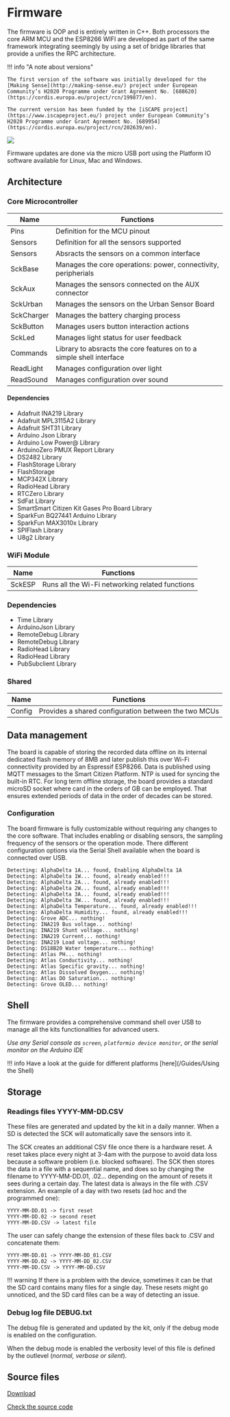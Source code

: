 Firmware
========

The firmware is OOP and is entirely written in C++. Both processors the core ARM MCU and the ESP8266 WIFI are developed as part of the same framework integrating seemingly by using a set of bridge libraries that provide a unifies the RPC architecture.

!!! info "A note about versions"

    The first version of the software was initially developed for the [Making Sense](http://making-sense.eu/) project under European Community’s H2020 Programme under Grant Agreement No. [688620](https://cordis.europa.eu/project/rcn/199877/en).

    The current version has been funded by the [iSCAPE project](https://www.iscapeproject.eu/) project under European Community’s H2020 Programme under Grant Agreement No. [689954](https://cordis.europa.eu/project/rcn/202639/en).

![](https://i.imgur.com/aDfydqU.png)

Firmware updates are done via the micro USB port using the Platform IO software available for Linux, Mac and Windows. 

## Architecture

### Core Microcontroller


| Name       | Functions                                                            |
|------------|----------------------------------------------------------------------|
| Pins       | Definition for the MCU pinout                                        |
| Sensors    | Definition for all the sensors supported                             |
| Sensors    | Absracts the sensors on a common interface                           |
| SckBase    | Manages the core operations: power, connectivity, peripherials       |
| SckAux     | Manages the sensors connected on the AUX connector                   |
| SckUrban   | Manages the sensors on the Urban Sensor Board                        |
| SckCharger | Manages the battery charging process                                 |
| SckButton  | Manages users button interaction actions                             |
| SckLed     | Manages light status for user feedback                               |
| Commands   | Library to absracts the core features on to a simple shell interface |
| ReadLight  | Manages configuration over light                                     |
| ReadSound  | Manages configuration over sound                                     |

#### Dependencies

* Adafruit INA219 Library
* Adafruit MPL3115A2 Library
* Adafruit SHT31 Library
* Arduino Json Library
* Arduino Low Power@ Library
* ArduinoZero PMUX Report Library
* DS2482 Library
* FlashStorage Library
* FlashStorage
* MCP342X Library
* RadioHead Library
* RTCZero Library
* SdFat Library
* SmartSmart Citizen Kit Gases Pro Board Library
* SparkFun BQ27441 Arduino Library
* SparkFun MAX3010x Library
* SPIFlash Library
* U8g2 Library

### WiFi Module

| Name   | Functions                                       |
|--------|-------------------------------------------------|
| SckESP | Runs all the Wi-Fi networking related functions |

### Dependencies

* Time Library
* ArduinoJson Library
* RemoteDebug Library
* RemoteDebug Library
* RadioHead Library
* RadioHead Library
* PubSubclient Library

### Shared

| Name   | Functions                                            |
|--------|------------------------------------------------------|
| Config | Provides a shared configuration between the two MCUs |


## Data management

The board is capable of storing the recorded data offline on its internal dedicated flash memory of 8MB and later publish this over Wi-Fi connectivity provided by an Espressif ESP8266. Data is published using MQTT messages to the Smart Citizen Platform. NTP is used for syncing the built-in RTC. For long term offline storage, the board provides a standard microSD socket where card in the orders of GB can be employed. That ensures extended periods of data in the order of decades can be stored.

### Configuration

The board firmware is fully customizable without requiring any changes to the core software. That includes enabling or disabling sensors, the sampling frequency of the sensors or the operation mode. There different configuration options via the Serial Shell available when the board is connected over USB.

```
Detecting: AlphaDelta 1A... found, Enabling AlphaDelta 1A
Detecting: AlphaDelta 1W... found, already enabled!!!
Detecting: AlphaDelta 2A... found, already enabled!!!
Detecting: AlphaDelta 2W... found, already enabled!!!
Detecting: AlphaDelta 3A... found, already enabled!!!
Detecting: AlphaDelta 3W... found, already enabled!!!
Detecting: AlphaDelta Temperature... found, already enabled!!!
Detecting: AlphaDelta Humidity... found, already enabled!!!
Detecting: Grove ADC... nothing!
Detecting: INA219 Bus voltage... nothing!
Detecting: INA219 Shunt voltage... nothing!
Detecting: INA219 Current... nothing!
Detecting: INA219 Load voltage... nothing!
Detecting: DS18B20 Water temperature... nothing!
Detecting: Atlas PH... nothing!
Detecting: Atlas Conductivity... nothing!
Detecting: Atlas Specific gravity... nothing!
Detecting: Atlas Dissolved Oxygen... nothing!
Detecting: Atlas DO Saturation... nothing!
Detecting: Grove OLED... nothing!
```

## Shell

The firmware provides a comprehensive command shell over USB to manage all the kits functionalities for advanced users. 

_Use any Serial console as `screen`, `platformio device monitor`, or the serial monitor on the Arduino IDE_

!!! info
    Have a look at the guide for different platforms [here](/Guides/Using the Shell)

## Storage

### Readings files YYYY-MM-DD.CSV

These files are generated and updated by the kit in a daily manner. When a SD is detected the SCK will automatically save the sensors into it. 

The SCK creates an additional CSV file once there is a hardware reset. A reset takes place every night at 3-4am with the purpose to avoid data loss because a software problem (i.e. blocked software). The SCK then stores the data in a file with a sequential name, and does so by changing the filename to YYYY-MM-DD.01, .02... depending on the amount of resets it sees during a certain day. The latest data is always in the file with .CSV extension. An example of a day with two resets (ad hoc and the programmed one):

```
YYYY-MM-DD.01 -> first reset
YYYY-MM-DD.02 -> second reset
YYYY-MM-DD.CSV -> latest file
```

The user can safely change the extension of these files back to .CSV and concatenate them:

```
YYYY-MM-DD.01 -> YYYY-MM-DD_01.CSV
YYYY-MM-DD.02 -> YYYY-MM-DD_02.CSV
YYYY-MM-DD.CSV -> YYYY-MM-DD.CSV
```

!!! warning
    If there is a problem with the device, sometimes it can be that the SD card contains many files for a single day. These resets might go unnoticed, and the SD card files can be a way of detecting an issue.

### Debug log file DEBUG.txt

The debug file is generated and updated by the kit, only if the debug mode is enabled on the configuration.

When the debug mode is enabled the verbosity level of this file is defined by the outlevel (_normal, verbose or silent_).

## Source files

<a class="github-button" data-size="large" href="https://github.com/fablabbcn/smartcitizen-kit-21/archive/master.zip" data-icon="octicon-cloud-download" aria-label="Download from GitHub">Download</a>

<a class="github-button" data-size="large" href="https://github.com/fablabbcn/smartcitizen-kit-21" aria-label="Check the source code">Check the source code</a>

